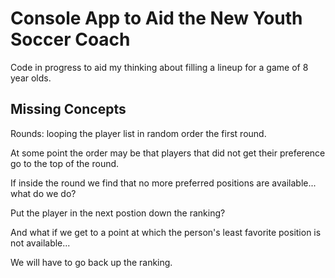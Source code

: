 # Console App to Aid the New Youth Soccer Coach

Code in progress to aid my thinking about filling a lineup for a game of 8 year olds.

## Missing Concepts

Rounds: looping the player list in random order the first round.

At some point the order may be that players that did not get their preference go to the top of the round.

If inside the round we find that no more preferred positions are available... what do we do?

Put the player in the next postion down the ranking? 

And what if we get to a point at which the person's least favorite position is not available...

We will have to go back up the ranking.